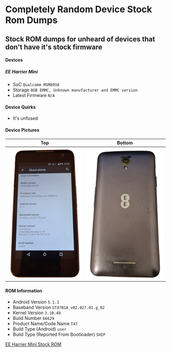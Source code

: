 # Completely Random Device Stock Rom Dumps

## Stock ROM dumps for unheard of devices that don't have it's stock firmware

#### Devices

##### EE Harrier Mini

- SoC ```Qualcomm MSM8916```
- Storage ```8GB EMMC, Unknown manufacturer and EMMC version```
- Latest Firmware ```N/A```

#### Device Quirks

- It's unfused

#### Device Pictures

| Top                                  | Bottom                               |
| ------------------------------------ | ------------------------------------ |
| <img src="https://github.com/halal-beef/completely-random-device-stock-rom-dumps/blob/main/Resources/Device-Pictures/harriet-pic-1.png" width="350">                                  | <img src="https://github.com/halal-beef/completely-random-device-stock-rom-dumps/blob/main/Resources/Device-Pictures/harriet-pic-2.png" width="350">                  |

#### ROM Information

- Android Version ```5.1.1```
- Baseband Version ```GT47B1A_v02.027.01.g_02```
- Kernel Version ```3.10.49```
- Build Number ```66629```
- Product Name/Code Name ```T47```
- Build Type (Android) ```user```
- Build Type (Reported From Bootloader) ```SHIP```

[EE Harrier Mini Stock ROM](https://github.com/halal-beef/completely-random-device-stock-rom-dumps/releases/tag/harrier-mini)
